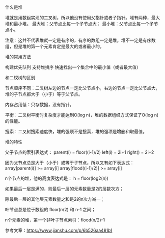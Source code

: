 什么是堆

堆就是用数组实现的二叉树，所以他没有使用父指针或者子指针。堆有两种，最大堆和最小堆。 最大堆：父节点比每一个子节点大； 最小堆：父节点比每一个子节点小。

注意：这并不代表堆就一定是有序的，有序的数组一定是堆，堆不一定是有序数组，但是堆的第一个元素肯定是最大的或者最小的。

堆的常用方法

构建优先队列 支持堆排序 快速找出一个集合中的最小值（或者最大值）

和二杈树的区别

节点顺序不同：二叉树左边的节点一定比父节点小，右边的节点一定比父节点大，堆的子节点都大于（小于）等于父节点。

内存占用低：只存数据，没有指针。

平衡：二叉树平衡时复杂度才能达到O(log n)，堆的数据组织方式保证了O(log n)的性能。

搜索：二叉树搜索速度快，堆的强项不是搜索，堆的强项是增删和取最值。

堆的特性

父子节点的索引表达式：
parent(i) = floor((i-1)/2)
left(i) = 2i+1
right() = 2i+2

因为父节点总是大于（小于）或等于子节点，所以又有如下表达式：
array[parent(i)] >= array[i]
array[flood((i-1)/2)] >= array[i]

n个节点的堆，他的高度表达式是：
h = floor(log2(n))

如果最后一层是满的，则最后一层的元素数量是2的层数次方；

除最后一层的其他层元素数量之和是2的n次方减一；

叶节点总是位于数组的 floor(n/2) 和 n-1 之间；

n个元素的堆，第一个非叶子节点索引：flood(n/2)-1

参考文章：https://www.jianshu.com/p/6b526aa481b1



